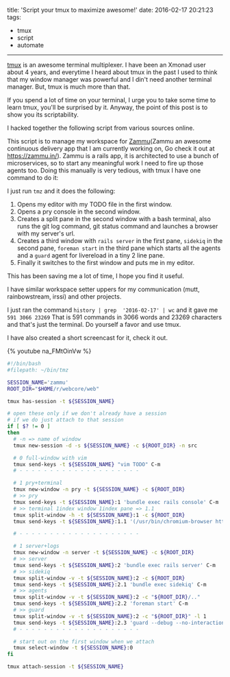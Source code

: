 title: 'Script your tmux to maximize awesome!'
date: 2016-02-17 20:21:23
tags:
- tmux
- script
- automate
---

[tmux](https://tmux.github.io/) is an awesome terminal multiplexer. I have been
an Xmonad user about 4 years, and everytime I heard about tmux in the past I
used to think that my window manager was powerful and I din't need another
terminal manager. But, tmux is much more than that.

If you spend a lot of time on your terminal, I urge you to take some time to
learn tmux, you'll be surprised by it. Anyway, the point of this post is to show
you its scriptability.

I hacked together the following script from various sources online.

This script is to manage my workspace for [Zammu](https://zammu.in)(Zammu an
awesome continuous delivery app that I am currently working on, Go check it out
at https://zammu.in/). Zammu is a rails app, it is architected to use a bunch of
microservices, so to start any meaningful work I need to fire up those agents
too. Doing this manually is very tedious, with tmux I have one command to do it:

I just run `tmz` and it does the following:

  1. Opens my editor with my TODO file in the first window.
  2. Opens a pry console in the second window.
  3. Creates a split pane in the second window with a bash terminal, also runs
     the git log command, git status command and launches a browser with my
     server's url.
  4. Creates a third window with `rails server` in the first pane, `sidekiq` in
     the second pane, `foreman start` in the third pane which starts all the
     agents and a `guard` agent for livereload in a tiny 2 line pane.
  5. Finally it switches to the first window and puts me in my editor.

This has been saving me a lot of time, I hope you find it useful.

I have similar workspace setter uppers for my communication (mutt,
rainbowstream, irssi) and other projects.

I just ran the command `history | grep  '2016-02-17' | wc` and it gave me `591 3066 23269`
That is 591 commands in 3066 words and 23269 characters and that's just the terminal.
Do yourself a favor and use tmux.

I have also created a short screencast for it, check it out.

{% youtube na_FMtOinVw %}

~~~bash
#!/bin/bash
#filepath: ~/bin/tmz

SESSION_NAME='zammu'
ROOT_DIR="$HOME/r/webcore/web"

tmux has-session -t ${SESSION_NAME}

# open these only if we don't already have a session
# if we do just attach to that session
if [ $? != 0 ]
then
  # -n => name of window
  tmux new-session -d -s ${SESSION_NAME} -c ${ROOT_DIR} -n src

  # 0 full-window with vim
  tmux send-keys -t ${SESSION_NAME} "vim TODO" C-m
  # - - - - - - - - - - - - - - - - - - - -

  # 1 pry+terminal
  tmux new-window -n pry -t ${SESSION_NAME} -c ${ROOT_DIR}
  # >> pry
  tmux send-keys -t ${SESSION_NAME}:1 'bundle exec rails console' C-m
  # >> terminal 1index window 1index pane => 1.1
  tmux split-window -h -t ${SESSION_NAME}:1 -c ${ROOT_DIR}
  tmux send-keys -t ${SESSION_NAME}:1.1 '(/usr/bin/chromium-browser http://localhost:3000/ &> /dev/null &);git ll;git s' C-m

  # - - - - - - - - - - - - - - - - - - - -

  # 1 server+logs
  tmux new-window -n server -t ${SESSION_NAME} -c ${ROOT_DIR}
  # >> server
  tmux send-keys -t ${SESSION_NAME}:2 'bundle exec rails server' C-m
  # >> sidekiq
  tmux split-window -v -t ${SESSION_NAME}:2 -c ${ROOT_DIR}
  tmux send-keys -t ${SESSION_NAME}:2.1 'bundle exec sidekiq' C-m
  # >> agents
  tmux split-window -v -t ${SESSION_NAME}:2 -c "${ROOT_DIR}/.."
  tmux send-keys -t ${SESSION_NAME}:2.2 'foreman start' C-m
  # >> guard
  tmux split-window -v -t ${SESSION_NAME}:2 -c "${ROOT_DIR}" -l 1
  tmux send-keys -t ${SESSION_NAME}:2.3 'guard --debug --no-interactions' C-m
  # - - - - - - - - - - - - - - - - - - - -

  # start out on the first window when we attach
  tmux select-window -t ${SESSION_NAME}:0
fi

tmux attach-session -t ${SESSION_NAME}
~~~
